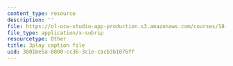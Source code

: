```yaml
---
content_type: resource
description: ''
file: https://ol-ocw-studio-app-production.s3.amazonaws.com/courses/18-03sc-differential-equations-fall-2011/3801be5a0800cc363c1ecacb3b1076ff_Y9_zrupnz0Q.srt
file_type: application/x-subrip
resourcetype: Other
title: 3play caption file
uid: 3801be5a-0800-cc36-3c1e-cacb3b1076ff
---
```

